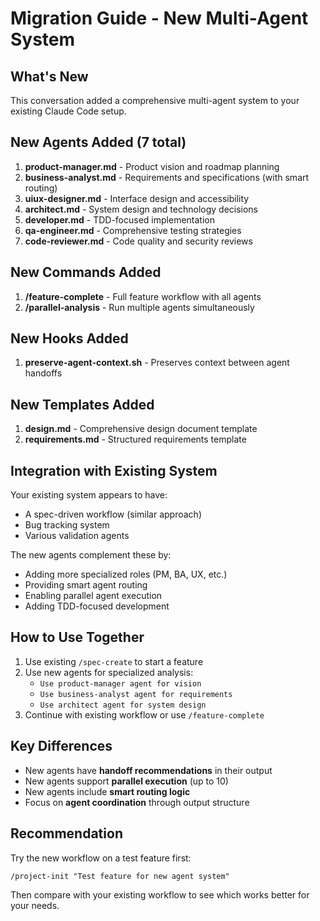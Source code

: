 # Migration Guide - New Multi-Agent System

## What's New
This conversation added a comprehensive multi-agent system to your existing Claude Code setup.

## New Agents Added (7 total)
1. **product-manager.md** - Product vision and roadmap planning
2. **business-analyst.md** - Requirements and specifications (with smart routing)
3. **uiux-designer.md** - Interface design and accessibility
4. **architect.md** - System design and technology decisions
5. **developer.md** - TDD-focused implementation
6. **qa-engineer.md** - Comprehensive testing strategies
7. **code-reviewer.md** - Code quality and security reviews

## New Commands Added
1. **/feature-complete** - Full feature workflow with all agents
2. **/parallel-analysis** - Run multiple agents simultaneously

## New Hooks Added
1. **preserve-agent-context.sh** - Preserves context between agent handoffs

## New Templates Added
1. **design.md** - Comprehensive design document template
2. **requirements.md** - Structured requirements template

## Integration with Existing System
Your existing system appears to have:
- A spec-driven workflow (similar approach)
- Bug tracking system
- Various validation agents

The new agents complement these by:
- Adding more specialized roles (PM, BA, UX, etc.)
- Providing smart agent routing
- Enabling parallel agent execution
- Adding TDD-focused development

## How to Use Together
1. Use existing `/spec-create` to start a feature
2. Use new agents for specialized analysis:
   - `Use product-manager agent for vision`
   - `Use business-analyst agent for requirements`
   - `Use architect agent for system design`
3. Continue with existing workflow or use `/feature-complete`

## Key Differences
- New agents have **handoff recommendations** in their output
- New agents support **parallel execution** (up to 10)
- New agents include **smart routing logic**
- Focus on **agent coordination** through output structure

## Recommendation
Try the new workflow on a test feature first:
```
/project-init "Test feature for new agent system"
```

Then compare with your existing workflow to see which works better for your needs.